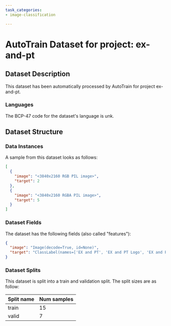 ```yaml
---
task_categories:
- image-classification

---
```

# AutoTrain Dataset for project: ex-and-pt

## Dataset Description

This dataset has been automatically processed by AutoTrain for project ex-and-pt.

### Languages

The BCP-47 code for the dataset's language is unk.

## Dataset Structure

### Data Instances

A sample from this dataset looks as follows:

```json
[
  {
    "image": "<3840x2160 RGB PIL image>",
    "target": 2
  },
  {
    "image": "<3840x2160 RGBA PIL image>",
    "target": 5
  }
]
```

### Dataset Fields

The dataset has the following fields (also called "features"):

```json
{
  "image": "Image(decode=True, id=None)",
  "target": "ClassLabel(names=['EX and PT', 'EX and PT Logo', 'EX and PT Mutant', 'EX and PT Mutants', 'EX and PT TCG', 'Vagitron'], id=None)"
}
```

### Dataset Splits

This dataset is split into a train and validation split. The split sizes are as follow:

| Split name   | Num samples         |
| ------------ | ------------------- |
| train        | 15 |
| valid        | 7 |
